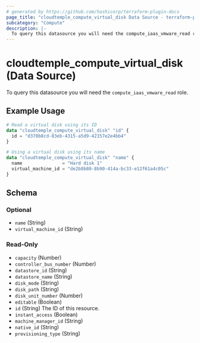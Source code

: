 ```yaml
---
# generated by https://github.com/hashicorp/terraform-plugin-docs
page_title: "cloudtemple_compute_virtual_disk Data Source - terraform-provider-cloudtemple"
subcategory: "Compute"
description: |-
  To query this datasource you will need the compute_iaas_vmware_read role.
---
```


# cloudtemple_compute_virtual_disk (Data Source)

To query this datasource you will need the `compute_iaas_vmware_read` role.

## Example Usage

```terraform
# Read a virtual disk using its ID
data "cloudtemple_compute_virtual_disk" "id" {
  id = "d370b8cd-83eb-4315-a5d9-42157e2e4bb4"
}

# Using a virtual disk using its name
data "cloudtemple_compute_virtual_disk" "name" {
  name               = "Hard disk 1"
  virtual_machine_id = "de2b8b80-8b90-414a-bc33-e12f61a4c05c"
}
```

<!-- schema generated by tfplugindocs -->
## Schema

### Optional

- `name` (String)
- `virtual_machine_id` (String)

### Read-Only

- `capacity` (Number)
- `controller_bus_number` (Number)
- `datastore_id` (String)
- `datastore_name` (String)
- `disk_mode` (String)
- `disk_path` (String)
- `disk_unit_number` (Number)
- `editable` (Boolean)
- `id` (String) The ID of this resource.
- `instant_access` (Boolean)
- `machine_manager_id` (String)
- `native_id` (String)
- `provisioning_type` (String)


